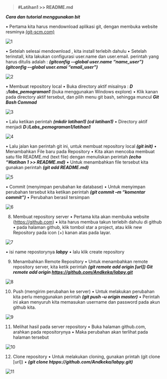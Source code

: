 > **#Latihan1 >> README.md**

**_Cara dan tutorial menggunakan bit_**


•	Pertama kita harus mendownload aplikasi git, dengan membuka website resminya 
[(git-scm.com) ](url)

![1](https://user-images.githubusercontent.com/56200287/66642740-846bc800-ec47-11e9-90a2-7f3d3380bb2d.PNG)

•	Setelah selesai mendownload , kita install terlebih dahulu
•	Setelah terinstall, kita lakukan configurasi user.name dan user.email. perintah yang harus ditulis adalah : _**(gitconfig -–global user.name “name_user”)
                          (gitconfig –-global user.emai “email_user")**_
                          
![2](https://user-images.githubusercontent.com/56200287/66642748-89307c00-ec47-11e9-81d6-8246280df052.PNG)                          
 
•	Membuat repository local
•	Buka directory aktif misalnya : **_D :/labs_pemograman1_** (buka menggunakan Windows explore)
•	Klik kanan pada directory aktif tersebut, dan pilih menu git bash, sehingga muncul **_Git Bash Commad_**

![3](https://user-images.githubusercontent.com/56200287/66642787-96e60180-ec47-11e9-9997-5e1ce23faacc.PNG)
 
•	Lalu ketikan perintah 
_**(mkdir latihan1)
(cd latihan1)**_
•	Directory aktif menjadi **_D:/Labs_pemograman1/latihan1_**

![4](https://user-images.githubusercontent.com/56200287/66641049-2d182880-ec44-11e9-9087-dc16f9b09e41.PNG)
 
•	Lalu jalan kan perintah git ini, untuk membuat repository local
                      **_(git init)_**
•	Menambahkan  File baru pada Repository
•	Kita akan mencoba membuat satu file README.md (text file) dengan menuliskan perintah
 **_(echo “#latihan 1 >> README.md)_**
•	Untuk menambahkan file tersebut kita gunakan perintah 
**_(git add README.md)_**

![5](https://user-images.githubusercontent.com/56200287/66641060-32757300-ec44-11e9-9314-23fbcbf191f5.PNG)
 
•	Commit (menyimpan perubahan ke database)
•	Untuk menyimpan perubahan tersebut kita ketikan perintah
 **_(git commit –m “komentar commit”)_**
•	Perubahan berasil tersimpan

![6](https://user-images.githubusercontent.com/56200287/66641075-399c8100-ec44-11e9-9fbd-f8c612f31361.PNG)
 
8.	Membuat repository server
•	Pertama kita akan membuka website (https://github.com)
•	kita harus membua takun terlebih dahulu di github
•	pada halaman github, klik tombol star a project, atau klik new Repository pada icon (+) kanan atas pada layar. 

![7](https://user-images.githubusercontent.com/56200287/66641076-399c8100-ec44-11e9-8010-fe1dfc8e2644.PNG)
 
•	isi name repostorynya **_labpy_**
•	lalu klik create repository
 
9.	Menambahkan Remote Repository 
•	Untuk menambahkan remote repository server, kita ketik perintah
 **_(git remote add origin [url])
Git  remote add origin https://github.com/Andkeka/labpy.git_**

![8](https://user-images.githubusercontent.com/56200287/66641077-3a351780-ec44-11e9-991f-0a10888c6595.PNG)

10.	Push (mengirim perubahan ke server)
•	Untuk melakukan perubahan kita perlu menggunakan perintah
 **_(git push –u origin master)_**
•	Perintah ini akan menyuruh kita memasukan username dan password pada akun github kita.

![9](https://user-images.githubusercontent.com/56200287/66641078-3a351780-ec44-11e9-999d-e209eb7daa0b.PNG)
 
11.	Melihat hasil pada server repository
•	Buka halaman github.com, arahkan pada repositorynya
•	Maka perubahan akan terlihat pada halaman tersebut

![10](https://user-images.githubusercontent.com/56200287/66641081-3acdae00-ec44-11e9-972e-c9c391985fe1.PNG)
 
12.	Clone repository
•	Untuk melakukan cloning, gunakan printah (git clone [url])
•	**_(git clone htpps://github.com/Andkeka/labpy.git)_**

![11](https://user-images.githubusercontent.com/56200287/66641083-3acdae00-ec44-11e9-84d3-15ea791958f6.PNG)
